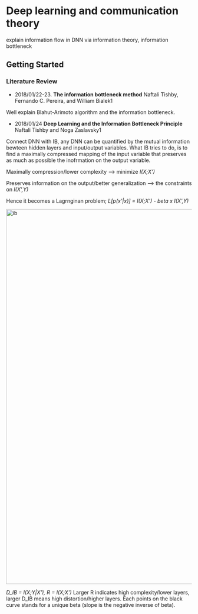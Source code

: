 # Deep learning and communication theory

explain information flow in DNN via information theory, information bottleneck

## Getting Started

### Literature Review

- 2018/01/22-23. **The information bottleneck method** Naftali Tishby, Fernando C. Pereira, and William Bialek1

Well explain Blahut-Arimoto algorithm and the information bottleneck. 

- 2018/01/24 **Deep Learning and the Information Bottleneck Principle** Naftali Tishby and Noga Zaslavsky1

Connect DNN with IB, any DNN can be quantified by the mutual information bewteen hidden layers and input/output variables. What IB tries to do, is to find a maximally compressed mapping of the input variable that preserves as much as possible the inofrmation on the output variable. 

Maximally compression/lower complexity --> minimize  *I(X;X')*

Preserves information on the output/better generalization --> the constraints on *I(X',Y)*

Hence it becomes a Lagrnginan problem;
*L[p(x'|x)] = I(X;X') - beta x I(X',Y)*

<img width="1015" alt="ib" src="https://user-images.githubusercontent.com/23377680/35342163-a992354a-0127-11e8-99f6-f33ceed48b31.png">

*D_IB = I(X;Y|X'), R = I(X;X')* Larger R indicates high complexity/lower layers, larger D_IB means high distortion/higher layers. Each points on the black curve stands for a unique beta (slope is the negative inverse of beta).
